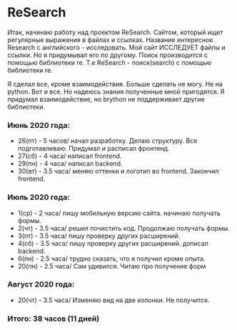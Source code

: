 # ReSearch
Итак, начинаю работу над проектом ReSearch. Сайтом, который ищет регулярные выражения в файлах и ссылках.
Название интересное. Research с английского - исследовать. Мой сайт ИССЛЕДУЕТ файлы и ссылки. Но я придумывал его по другому. 
Поиск производится с помощью библиотеки re. Т.е ReSearch - поиск(search) с помощью библиотеки re.

Я сделал все, кроме взаимодействия. Больше сделать не могу. Не на python.
Вот и все. Но надеюсь знания полученные мной пригодятся.
Я придумал взаимодействие, но brython не поддерживает другие библиотеки.

### Июнь 2020 года:
 - 26(пт) - 5 часов/ начал разработку. Делаю структуру. Все подготавливаю. Придумал и расписал фронтенд.
 - 27(сб) - 4 часа/ написал frontend.
 - 29(пн) - 4 часа/ написал backend. 
 - 30(вт) - 3.5 часа/ меняю оттенки и логотип во frontend. Закончил frontend.

### Июль 2020 года:
 - 1(ср) - 2 часа/ пишу мобильную версию сайта. начинаю получать формы.
 - 2(чт) - 3.5 часа/ решил почистить код. Продолжаю получать формы.
 - 3(пт) - 3.5 часа/ пишу проверку других расширений.
 - 4(cб) - 3.5 часа/ пишу проверку других расширений. дописал backend.
 - 6(пн) - 2.5 часа/ трудно сказать, что я получил кроме опыта.
 - 20(пн) - 2.5 часа/ Сам удивился. Читаю про получение форм

### Август 2020 года:
 - 20(чт) - 3.5 часа/ Изменяю вид на две колонки. Не получится.


### Итого: 38 часов (11 дней)
